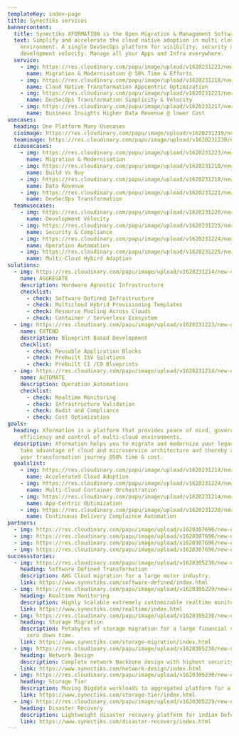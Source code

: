 ```yaml
---
templateKey: index-page
title: Synectiks services
bannercontent:
  title: Synectiks XFORMATION is the Open Migration & Management Software Stack
  text: Simplify and accelerate the cloud native adoption in multi cloud hybrid
    environment. A single DevSecOps platform for visibility, security and
    development velocity. Manage all your Apps and Infra everywhere.
  service:
    - img: https://res.cloudinary.com/papu/image/upload/v1620231221/new-design/home-page/Icons/Migration_and_Modernization_eiymro.svg
      name: Migration & Modernisation @ 50% Time & Efforts
    - img: https://res.cloudinary.com/papu/image/upload/v1620231218/new-design/home-page/Icons/cloud_Native_Transformation_csek27.svg
      name: Cloud Native Transformation Appcentric Optimization
    - img: https://res.cloudinary.com/papu/image/upload/v1620231221/new-design/home-page/Icons/DevSecOps_Transformation_sjyqtp.svg
      name: DecSecOps Transformation Simplicity & Velocity
    - img: https://res.cloudinary.com/papu/image/upload/v1620231217/new-design/home-page/Icons/Business_Insights_zkslhd.svg
      name: Business Insights Higher Data Revenue @ lower Cost
usecases:
  heading: One Platform Many Usecases
  cioimage: https://res.cloudinary.com/papu/image/upload/v1620231219/new-design/home-page/Images/CIO_vs98pu.jpg
  teamimage: https://res.cloudinary.com/papu/image/upload/v1620231230/new-design/home-page/Images/DevSecOps_Team_fc7qdt.jpg
  ciousecases:
    - img: https://res.cloudinary.com/papu/image/upload/v1620231223/new-design/home-page/Icons/Migration_and_Modernization_1_o92pia.svg
      name: Migration & Modernisation
    - img: https://res.cloudinary.com/papu/image/upload/v1620231218/new-design/home-page/Icons/Build_Vs_Buy_qy0l7o.svg
      name: Build Vs Buy
    - img: https://res.cloudinary.com/papu/image/upload/v1620231218/new-design/home-page/Icons/Data_Revenue_mi4hkn.svg
      name: Data Revenue
    - img: https://res.cloudinary.com/papu/image/upload/v1620231221/new-design/home-page/Icons/DevSecOps_a1bybr.svg
      name: DevSecOps Transformation
  teamusecases:
    - img: https://res.cloudinary.com/papu/image/upload/v1620231220/new-design/home-page/Icons/Development_velocity_r8xbpp.svg
      name: Development Velocity
    - img: https://res.cloudinary.com/papu/image/upload/v1620231225/new-design/home-page/Icons/Security_and_Compliance_ifdi30.svg
      name: Security & Compliance
    - img: https://res.cloudinary.com/papu/image/upload/v1620231224/new-design/home-page/Icons/Operation_Automation_xygvi6.svg
      name: Operation Automation
    - img: https://res.cloudinary.com/papu/image/upload/v1620231225/new-design/home-page/Icons/multi_cloud_hybrid_adoption_kdp8br.svg
      name: Multi-Cloud Hybird Adaption
solutions:
  - img: https://res.cloudinary.com/papu/image/upload/v1620231214/new-design/home-page/Icons/aggregate_a6ibku.svg
    name: AGGREGATE
    description: Hardware Agnostic Infrastructure
    checklist:
      - check: Software Defined Infrastructure
      - check: Multicloud Hybrid Provisioning Templates
      - check: Resource Pooling Across Clouds
      - check: Container / Serverless Ecosystem
  - img: https://res.cloudinary.com/papu/image/upload/v1620231223/new-design/home-page/Icons/Extend_ycekl5.svg
    name: EXTEND
    description: Blueprint Based Development
    checklist:
      - check: Reusable Application Blocks
      - check: Prebuilt ISV Solutions
      - check: Prebuilt CI /CD Blueprints
  - img: https://res.cloudinary.com/papu/image/upload/v1620231214/new-design/home-page/Icons/Automate_dx69kv.svg
    name: AUTOMATE
    description: Operation Automations
    checklist:
      - check: Realtime Monitoring
      - check: Infrastructure Validation
      - check: Audit and Compliance
      - check: Cost Optimization
goals:
  heading: Xformation is a platform that provides peace of mind, governance,
    efficiency and control of multi-cloud environments.
  description: Xformation helps you to migrate and modernize your legacy business,
    take advantage of cloud and microservice architecture and thereby accelerate
    your transformation journey @50% time & cost.
  goalslist:
    - img: https://res.cloudinary.com/papu/image/upload/v1620231214/new-design/home-page/Icons/Accelerated_Cloud_Adoption_gcbt8w.svg
      name: Accelerated Cloud Adoption
    - img: https://res.cloudinary.com/papu/image/upload/v1620231224/new-design/home-page/Icons/Multi_cloud_Container_Orchestration_hvmaz4.svg
      name: Multi-Cloud Container Orchestration
    - img: https://res.cloudinary.com/papu/image/upload/v1620231214/new-design/home-page/Icons/App_Centric_optimization_jliiac.svg
      name: App-Centric Optimization
    - img: https://res.cloudinary.com/papu/image/upload/v1620231220/new-design/home-page/Icons/Continious_Delivery_compliance_Automation_poxyww.svg
      name: Continuous Delivery Complaince Automation
partners:
  - img: https://res.cloudinary.com/papu/image/upload/v1620307696/new-design/home-page/Images/azure-logo_wea8nr.png
  - img: https://res.cloudinary.com/papu/image/upload/v1620307696/new-design/home-page/Images/google-cloud-logo_xcxemr.png
  - img: https://res.cloudinary.com/papu/image/upload/v1620307696/new-design/home-page/Images/aws-logo_sjv1o1.png
  - img: https://res.cloudinary.com/papu/image/upload/v1620307696/new-design/home-page/Images/acronis-logo_ndhzls.png
successstories:
  - img: https://res.cloudinary.com/papu/image/upload/v1620305230/new-design/home-page/Images/CS_SoftwareDefinedTransformation-03250f0e4ba38735d6e41abaa9d0fb54_s6lngd.jpg
    heading: Software Defined Transformation
    description: AWS Cloud migration for a large motor industry.
    link: https://www.synectiks.com/software-defined/index.html
  - img: https://res.cloudinary.com/papu/image/upload/v1620305229/new-design/home-page/Images/CS_Realtime_Monitoring-a62dd5ec305368a459643e196697ffb4_iii8hi.jpg
    heading: Realtime Monitoring
    description: Highly Scalable extremely customizable realtime monitoring platform.
    link: https://www.synectiks.com/realtime/index.html
  - img: https://res.cloudinary.com/papu/image/upload/v1620305230/new-design/home-page/Images/CS_Software_Migration-709c30afb47703d839efb79aeae490da_aqdslm.jpg
    heading: Storage Migration
    description: Petabytes of storage migration for a large financial company with
      zero down time.
    link: https://www.synectiks.com/storage-migration/index.html
  - img: https://res.cloudinary.com/papu/image/upload/v1620305230/new-design/home-page/Images/CS_NetworkDesign-6707341964238c8c2a188a6be01b676a_qla9mk.jpg
    heading: Network Design
    description: Complete network Backbone design with highest security for retail.
    link: https://www.synectiks.com/network-design/index.html
  - img: https://res.cloudinary.com/papu/image/upload/v1620305230/new-design/home-page/Images/CS_StorageTier-103b26051fde75aa4b9b9d5a8a303058_z5sl7u.jpg
    heading: Storage Tier
    description: Moving Bigdata workloads to aggregated platform for a large telco.
    link: https://www.synectiks.com/storage-tier/index.html
  - img: https://res.cloudinary.com/papu/image/upload/v1620305229/new-design/home-page/Images/CS_DisasterRecovery-f0018cb2716204dce78323c6d403060b_z5fw5g.jpg
    heading: Disaster Recovery
    description: Lightweight disaster recovery platform for indian Defense.
    link: https://www.synectiks.com/disaster-recovery/index.html
---
```

